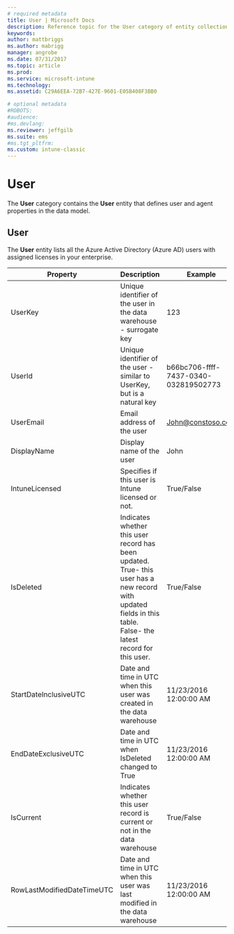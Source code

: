 ```yaml
---
# required metadata
title: User | Microsoft Docs 
description: Reference topic for the User category of entity collections in the Intune Data Warehouse API.
keywords:
author: mattbriggs
ms.author: mabrigg
manager: angrobe
ms.date: 07/31/2017
ms.topic: article
ms.prod:
ms.service: microsoft-intune
ms.technology:
ms.assetid: C29A6EEA-72B7-427E-9601-E05B408F3BB0

# optional metadata
#ROBOTS:
#audience:
#ms.devlang:
ms.reviewer: jeffgilb
ms.suite: ems
#ms.tgt_pltfrm:
ms.custom: intune-classic
---
```


# User

The **User** category contains the **User** entity that defines user and agent properties in the data model.

## User

The **User** entity lists all the Azure Active Directory (Azure AD) users with assigned licenses in your enterprise.

| Property  | Description | Example |
|---------|------------|--------|
| UserKey |Unique identifier of the user in the data warehouse - surrogate key |123 |
| UserId |Unique identifier of the user  - similar to UserKey, but is a natural key |b66bc706-ffff-7437-0340-032819502773 |
| UserEmail |Email address of the user |John@constoso.com |
| DisplayName |Display name of the user |John |
| IntuneLicensed |Specifies if this user is Intune licensed or not. |True/False |
| IsDeleted |Indicates whether this user record has been updated.  True- this user has a new record with updated fields in this table. False- the latest record for this user. |True/False |
| StartDateInclusiveUTC |Date and time in UTC when this user was created in the data warehouse |11/23/2016 12:00:00 AM |
| EndDateExclusiveUTC |Date and time in UTC when IsDeleted changed to True |11/23/2016 12:00:00 AM |
| IsCurrent |Indicates whether this user record is current or not in the data warehouse |True/False |
| RowLastModifiedDateTimeUTC |Date and time in UTC when this user was last modified in the data warehouse |11/23/2016 12:00:00 AM |

